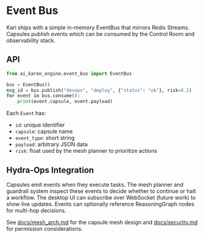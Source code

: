# Event Bus

Kari ships with a simple in-memory EventBus that mirrors Redis Streams. Capsules publish events which can be consumed by the Control Room and observability stack.

## API

```python
from ai_karen_engine.event_bus import EventBus

bus = EventBus()
msg_id = bus.publish("devops", "deploy", {"status": "ok"}, risk=0.2)
for event in bus.consume():
    print(event.capsule, event.payload)
```

Each `Event` has:

- `id`: unique identifier
- `capsule`: capsule name
- `event_type`: short string
- `payload`: arbitrary JSON data
- `risk`: float used by the mesh planner to prioritize actions

## Hydra-Ops Integration

Capsules emit events when they execute tasks. The mesh planner and guardrail system inspect these events to decide whether to continue or halt a workflow. The desktop UI can subscribe over WebSocket (future work) to show live updates. Events can optionally reference ReasoningGraph nodes for multi-hop decisions.

See [docs/mesh_arch.md](mesh_arch.md) for the capsule mesh design and [docs/security.md](security.md) for permission considerations.
